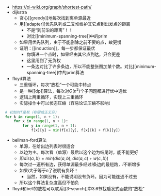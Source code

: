 - https://oi-wiki.org/graph/shortest-path/
- dijkstra
  - 贪心[[greedy]]地每次找到离单源最近
  - 用[[adapter]]优先队列或二叉堆维护其它点到出发点的距离
    - 不是“到前沿的距离”！！
    - 对比[[minimum-spanning-tree]]中的prim
  - 如果用优先队列，由于不能删除之前不要的点，故更慢
  - 证明：[[induction]]，每一步都保证最优
    - 你填进一个点时，如果经由其它点到达，只会更差
    - 这里用到了无负权
    - 一条边对比了许多条边，所以不能整张图加某个数。对比[[minimum-spanning-tree]]中的prim算法
- floyd算法
  - 三重循环，每次“放松”一个可能中转点
  - 是一种[[dp]]算法，每次对$O(n^2)$个子问题都进行优中选优
  - 逻辑上两重循环，实现上三重循环
  - 实际操作中可以状态压缩（容易论证压缩不影响）
```python
# 初始时f是权（有限或正无穷）
for k in range(1, n + 1):
    for x in range(1, n + 1):
        for y in range(1, n + 1):
            f[x][y] = min(f[x][y], f[x][k] + f[k][y])
```
- bellman-ford算法
  - 单源，在给出边列表时很适合
  - 以边为主。每次看（单源）最后以这个边为结尾时，能不能更好
  - 即$dis(a,b)=min(dis(a,b), dis(a,c)+w(c,b))$
  - 每次过一遍所有边，获得单源最多经过$i$条边的最短路，$i$不断增多
  - 如果$i$大于等于$n$了说明有负环！
    - 当然，如果没有，不能说明没有负环。因为可能连通不过去
  - 所以这个算法复杂度高但不怕负
- floyd和bell的放松可以联系[[3-search]]中3.6节找启发式函数的“放松”